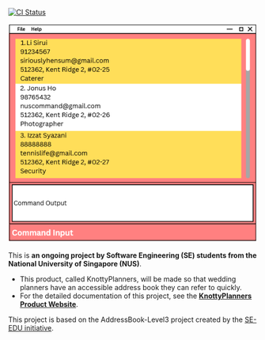 [![CI Status](https://github.com/se-edu/addressbook-level3/workflows/Java%20CI/badge.svg)](https://github.com/AY2425S1-CS2103T-W13-4/tp/actions)

![Ui](docs/images/Ui.png)

This is **an ongoing project by Software Engineering (SE) students from the National University of Singapore (NUS)**.<be>
* This product, called KnottyPlanners, will be made so that wedding planners have an accessible address book they can refer to quickly.
* For the detailed documentation of this project, see the **[KnottyPlanners Product Website](https://ay2425s1-cs2103t-w13-4.github.io/tp/UserGuide.html)**.

This project is based on the AddressBook-Level3 project created by the [SE-EDU initiative](https://se-education.org).
